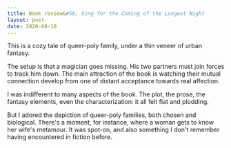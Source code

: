```yaml
---
title: Book review&#58; Sing for the Coming of the Longest Night
layout: post
date: 2020-08-10
---
```




This is a cozy tale of queer-poly family, under a thin veneer of urban fantasy.

The setup is that a magician goes missing. His two partners must join forces to track him down. The main attraction of the book is watching their mutual connection develop from one of distant acceptance towards real affection.

I was indifferent to many aspects of the book. The plot, the prose, the fantasy elements, even the characterization: it all felt flat and plodding.

But I adored the depiction of queer-poly families, both chosen and biological. There's a moment, for instance, where a woman gets to know her wife's metamour. It was spot-on, and also something I don't remember having encountered in fiction before.


